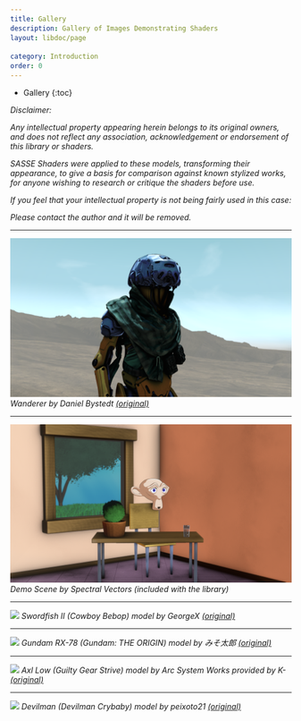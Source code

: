 ```yaml
---
title: Gallery
description: Gallery of Images Demonstrating Shaders
layout: libdoc/page

category: Introduction
order: 0
---
```

- Gallery
{:toc}

_Disclaimer:_

_Any intellectual property appearing herein belongs to its original owners, and does not reflect any association, acknowledgement or endorsement of this library or shaders._

_SASSE Shaders were applied to these models, transforming their appearance, to give a basis for comparison against known stylized works, for anyone wishing to research or critique the shaders before use._

_If you feel that your intellectual property is not being fairly used in this case:_ 

_Please contact the author and it will be removed._

---
[![Wanderer](/assets/Wanderer_SASSE.png)](/assets/Wanderer_SASSE.png)
_Wanderer by Daniel Bystedt [(original)](https://dbystedt.artstation.com/projects/Aa4mm)_

---
![](/assets/SASSE_Demo_41.png)
_Demo Scene by Spectral Vectors (included with the library)_

---
![](/assets/SwordfishII_SASSE.png)
_Swordfish II (Cowboy Bebop) model by GeorgeX [(original)](https://sketchfab.com/3d-models/swordfish-ii-fan-art-aac759579ac54b4eaa97887a0129e75c)_

---
![](/assets/Gundam_RX-78_SASSE.png)
_Gundam RX-78 (Gundam: THE ORIGIN) model by みそ太郎 [(original)](https://sketchfab.com/3d-models/the-origingundamthe-origin-ver-b1fbcc97214a431bbc024f7bc929c41a)_

---
![](/assets/AxlLow_GGStrive_SASSE.png)
_Axl Low (Guilty Gear Strive) model by Arc System Works provided by K- [(original)](https://sketchfab.com/3d-models/axl-low-guilty-gear-arc-system-works-1c22a4f83611443e9a667c511aac1d10)_

---
![](/assets/Devilman_SASSE.png)
_Devilman (Devilman Crybaby) model by peixoto21 [(original)](https://sketchfab.com/3d-models/devilmandevilman-crybaby-bd391dc7295040b9bfa696f0d400c4f6)_
